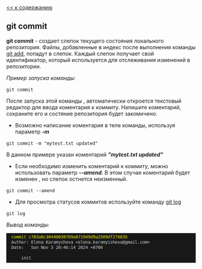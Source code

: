 [<< к содержанию](./readme.md)

## git commit

**git commit** - создает слепок текущего состояния локального репозитория. Файлы, добавленные в индекс после выполнения команды [git add](./add.md), попадут в слепок. Каждый слепок получает свой идентификатор, который используется для отслеживания изменений в репозитории.

*Пример запуска команды:*

```bash=
git commit
```

После запуска этой команды , автоматически откроется текстовый редактор для ввода коментария к коммиту. Напишите коментарий, сохраните его и  состяние репозитория будет закомичено.

* Возможно написание коментария в теле команды, используя параметр ***-m***

```bash=
git commit -m "mytest.txt updated"
```

В данном примере указан коментарий ***"mytest.txt updated"***

* Если необходимо изменить коментарий к коммиту, можно использовать параметр ***--amend***. В этом случае коментарий будет изменен , но слепок остнется неизменный.

```bash=
git commit --amend
```

* Для просмотра статусов коммитов используйте команду [git log](./log.md)

```bash=
git log
```

*Вывод команды:*

![log commit status](./assets/skillfact_git_log_commit_output.png)

